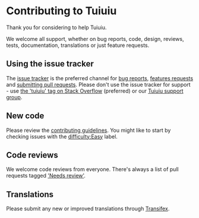 # Contributing to Tuiuiu

Thank you for considering to help Tuiuiu.

We welcome all support, whether on bug reports, code, design, reviews, tests, 
documentation, translations or just feature requests.

## Using the issue tracker

The [issue tracker](https://github.com/tuiuiu/tuiuiu/issues) is
the preferred channel for [bug reports](#bugs), [features requests](#features)
and [submitting pull requests](#pull-requests). Please don't use the issue tracker
for support - use [the 'tuiuiu' tag on Stack Overflow](http://stackoverflow.com/questions/tagged/tuiuiu) (preferred) or our [Tuiuiu support group](https://groups.google.com/forum/#!forum/tuiuiu).

## New code

Please review the 
[contributing guidelines](http://docs.tuiuiu.io/en/latest/contributing/index.html). 
You might like to start by checking issues with the 
[difficulty:Easy](https://github.com/tuiuiu/tuiuiu/labels/difficulty%3AEasy) label.

## Code reviews

We welcome code reviews from everyone. There's always a list of pull requests tagged ['Needs review'](https://github.com/tuiuiu/tuiuiu/pulls?q=is%3Apr+is%3Aopen+label%3A%22Needs+review%22).

## Translations

Please submit any new or improved translations through [Transifex](https://www.transifex.com/projects/p/tuiuiu/).

